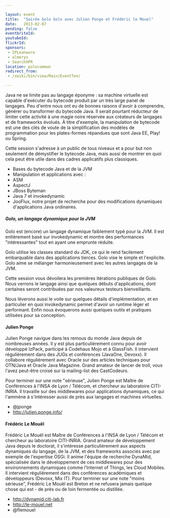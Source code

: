 ```yaml
---

layout: event
title:  "Soirée Golo Golo avec Julien Ponge et Frédéric le Mouel"
date:   2013-02-07
pending: false
eventbriteId:
youtubeId:
flickrId: 
sponsors:
 - IPLeanware
 - almerys
 - SearchXPR
location: polecommun
redirect_from:
 - /xwiki/bin/view/Main/EventTen/

---
```


Java ne se limite pas au langage éponyme : sa machine virtuelle est capable d'exécuter du bytecode produit par un très large panel de langages. Peu d'entre nous ont eu de bonnes raisons d'avoir à comprendre, générer ou transformer du bytecode Java. Il serait pourtant réducteur de limiter cette activité à une magie noire réservée aux créateurs de langages et de frameworks évolués. À titre d'exemple, la manipulation de bytecode est une des clés de voute de la simplification des modèles de programmation pour les plates-formes répandues que sont Java EE, Play! ou Spring.

Cette session s'adresse à un public de tous niveaux et a pour but non seulement de démystifier le bytecode Java, mais aussi de montrer en quoi cela peut être utile dans des cadres applicatifs plus classiques.

- Bases du bytecode Java et de la JVM
- Manipulation et applications avec :
- ASM
- AspectJ
- JBoss Byteman
- Java 7 et invokedynamic
- JooFlux, notre projet de recherche pour des modifications dynamiques d'applications Java ordinaires.

##### Golo, un langage dynamique pour la JVM

Golo est (encore) un langage dynamique faiblement typé pour la JVM. Il est entièrement basé sur
invokedynamic et montre des performances "intéressantes" tout en ayant une emprunte réduite.

Golo utilise les classes standard du JDK, ce qui le rend facilement embarquable dans des
applications tierces. Golo vise le simple et l'explicite. Golo aime se mélanger harmonieusement avec les autres langages de la JVM.

Cette session vous dévoilera les premières itérations publiques de Golo. Nous verrons le langage
ainsi que quelques débuts d'applications, dont certaines seront contribuées par nos valeureux
testeurs bienveillants.

Nous lèverons aussi le voile sur quelques détails d'implémentation, et en particulier en quoi
invokedynamic permet d'avoir un runtime léger et performant. Enfin nous évoquerons aussi quelques outils et pratiques utilisées pour sa conception.

#### Julien Ponge

Julien Ponge navigue dans les remous du monde Java depuis de nombreuses années. Il y est plus particulièrement connu pour avoir développé IzPack, participé à Codehaus Mojo et à GlassFish. Il intervient régulièrement dans des JUGs et conférences (JavaOne, Devoxx). Il collabore régulièrement avec Oracle sur des articles techniques pour OTN/Java et Oracle Java Magazine. Grand amateur de lancer de troll, vous l'avez peut-être croisé sur la mailing-list des CastCodeurs.

Pour terminer sur une note "sérieuse", Julien Ponge est Maître de Conférences à l'INSA de Lyon / Télécom, et chercheur au laboratoire CITI-INRIA. Il travaille sur des middlewares pour applications dynamiques, ce qui l'ammène à s'intéresser aussi de près aux langages et machines virtuelles.

- @jponge
- http://julien.ponge.info/

#### Frédéric Le Mouël

Frédéric Le Mouël est Maître de Conférences à l'INSA de Lyon / Télécom et chercheur au laboratoire CITI-INRIA. Grand amateur de développement Java depuis le doctorat, il s'intéresse particulièrement aux aspects dynamiques du langage, de la JVM, et des frameworks associés avec par exemple de l'expertise OSGi. Il anime l'équipe  de recherche DynaMid, spécialisée dans le développement de ces middlewares pour des environnements dynamiques comme l'Internet of Things, les Cloud Mobiles. Il intervient régulièrement dans des conférences académiques et développeurs (Devoxx, Mix IT).
 Pour terminer sur une note "moins sérieuse", Frédéric Le Mouël est Breton et ne refusera jamais quelque chose qui est - de près ou de loin fermentée ou distillée.

- http://dynamid.citi-lab.fr
- http://le-mouel.net
- @flemouel

